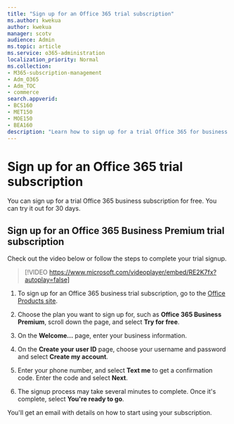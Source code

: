 ```yaml
---
title: "Sign up for an Office 365 trial subscription"
ms.author: kwekua
author: kwekua
manager: scotv
audience: Admin
ms.topic: article
ms.service: o365-administration
localization_priority: Normal
ms.collection: 
- M365-subscription-management
- Adm_O365
- Adm_TOC
- commerce
search.appverid:
- BCS160
- MET150
- MOE150
- BEA160
description: "Learn how to sign up for a trial Office 365 for business subscription."
---
```

# Sign up for an Office 365 trial subscription

You can sign up for a trial Office 365 business subscription for free. You can try it out for 30 days.

## Sign up for an Office 365 Business Premium trial subscription

Check out the video below or follow the steps to complete your trial signup.
  
> [!VIDEO https://www.microsoft.com/videoplayer/embed/RE2K7fx?autoplay=false]
  
1. To sign up for an Office 365 business trial subscription, go to the [Office Products site](https://www.aka.ms/office365signup). 
    
2. Choose the plan you want to sign up for, such as **Office 365 Business Premium**, scroll down the page, and select **Try for free**.
    
3. On the **Welcome...** page, enter your business information.

4. On the **Create your user ID** page, choose your username and password and select **Create my account**.

5. Enter your phone number, and select **Text me** to get a confirmation code. Enter the code and select **Next**.

6. The signup process may take several minutes to complete. Once it's complete, select **You're ready to go**.

You'll get an email with details on how to start using your subscription.
